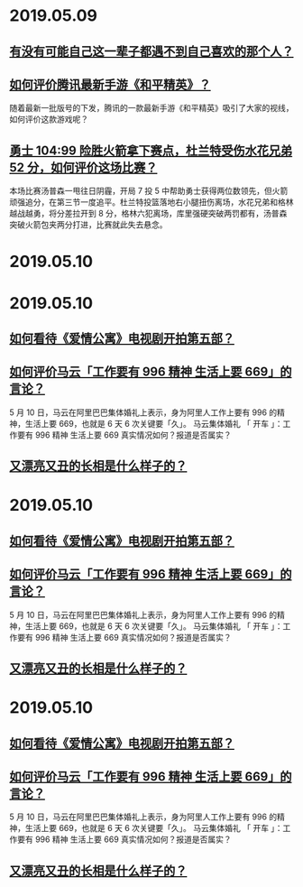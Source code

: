 # 2019.05.09
## [有没有可能自己这一辈子都遇不到自己喜欢的那个人？](https://www.zhihu.com/question/318144086)

## [如何评价腾讯最新手游《和平精英》？](https://www.zhihu.com/question/321337007)
随着最新一批版号的下发，腾讯的一款最新手游《和平精英》吸引了大家的视线，如何评价这款游戏呢？
## [勇士 104:99 险胜火箭拿下赛点，杜兰特受伤水花兄弟 52 分，如何评价这场比赛？](https://www.zhihu.com/question/323597879)
本场比赛汤普森一甩往日阴霾，开局 7 投 5 中帮助勇士获得两位数领先，但火箭顽强追分，在第三节一度追平。杜兰特投篮落地右小腿扭伤离场，水花兄弟和格林越战越勇，将分差拉开到 8 分，格林六犯离场，库里强硬突破两罚都有，汤普森突破火箭包夹两分打进，比赛就此失去悬念。

# 2019.05.10
# 2019.05.10
## [如何看待《爱情公寓》电视剧开拍第五部？](https://www.zhihu.com/question/299027051)

## [如何评价马云「工作要有 996 精神 生活上要 669」的言论？](https://www.zhihu.com/question/323764429)
5 月 10 日，马云在阿里巴巴集体婚礼上表示，身为阿里人工作上要有 996 的精神，生活上要 669，也就是 6 天 6 次关键要「久」。 马云集体婚礼 「 开车 」：工作要有 996 精神 生活上要 669 真实情况如何？报道是否属实？
## [又漂亮又丑的长相是什么样子的？](https://www.zhihu.com/question/323389488)

# 2019.05.10
## [如何看待《爱情公寓》电视剧开拍第五部？](https://www.zhihu.com/question/299027051)

## [如何评价马云「工作要有 996 精神 生活上要 669」的言论？](https://www.zhihu.com/question/323764429)
5 月 10 日，马云在阿里巴巴集体婚礼上表示，身为阿里人工作上要有 996 的精神，生活上要 669，也就是 6 天 6 次关键要「久」。 马云集体婚礼 「 开车 」：工作要有 996 精神 生活上要 669 真实情况如何？报道是否属实？
## [又漂亮又丑的长相是什么样子的？](https://www.zhihu.com/question/323389488)

# 2019.05.10
## [如何看待《爱情公寓》电视剧开拍第五部？](https://www.zhihu.com/question/299027051)

## [如何评价马云「工作要有 996 精神 生活上要 669」的言论？](https://www.zhihu.com/question/323764429)
5 月 10 日，马云在阿里巴巴集体婚礼上表示，身为阿里人工作上要有 996 的精神，生活上要 669，也就是 6 天 6 次关键要「久」。 马云集体婚礼 「 开车 」：工作要有 996 精神 生活上要 669 真实情况如何？报道是否属实？
## [又漂亮又丑的长相是什么样子的？](https://www.zhihu.com/question/323389488)

